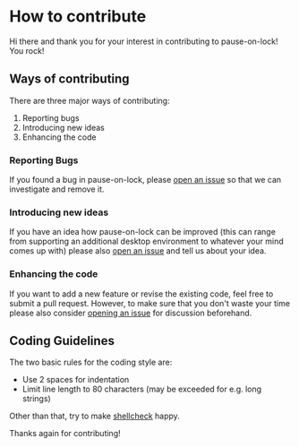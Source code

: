 # How to contribute

Hi there and thank you for your interest in contributing to pause-on-lock! You rock!

## Ways of contributing

There are three major ways of contributing:

  1. Reporting bugs
  2. Introducing new ideas
  3. Enhancing the code
  
### Reporting Bugs
  
If you found a bug in pause-on-lock, please [open an issue](https://github.com/folixg/pause-on-lock/issues/new/choose)
so that we can investigate and remove it.
  
### Introducing new ideas

If you have an idea how pause-on-lock can be improved (this can range from supporting an additional desktop environment
to whatever your mind comes up with) please also [open an issue](https://github.com/folixg/pause-on-lock/issues/new/choose)
and tell us about your idea.
  
### Enhancing the code

If you want to add a new feature or revise the existing code, feel free to submit a pull request. However, to make
sure that you don't waste your time please also consider [opening an issue](https://github.com/folixg/pause-on-lock/issues/new/choose)
for discussion beforehand.

## Coding Guidelines

The two basic rules for the coding style are:

  - Use 2 spaces for indentation
  - Limit line length to 80 characters (may be exceeded for e.g. long strings)

Other than that, try to make [shellcheck](https://github.com/koalaman/shellcheck) happy.

Thanks again for contributing!
